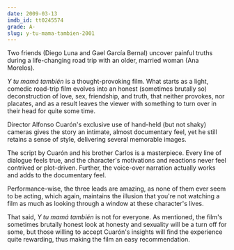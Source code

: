 ```yaml
---
date: 2009-03-13
imdb_id: tt0245574
grade: A-
slug: y-tu-mama-tambien-2001
---
```


Two friends (Diego Luna and Gael García Bernal) uncover painful truths during a life-changing road trip with an older, married woman (Ana Morelos).

_Y tu mamá también_ is a thought-provoking film. What starts as a light, comedic road-trip film evolves into an honest (sometimes brutally so) deconstruction of love, sex, friendship, and truth, that neither provokes, nor placates, and as a result leaves the viewer with something to turn over in their head for quite some time.

Director Alfonso Cuarón's exclusive use of hand-held (but not shaky) cameras gives the story an intimate, almost documentary feel, yet he still retains a sense of style, delivering several memorable images.

The script by Cuarón and his brother Carlos is a masterpiece. Every line of dialogue feels true, and the character's motivations and reactions never feel contrived or plot-driven. Further, the voice-over narration actually works and adds to the documentary feel.

Performance-wise, the three leads are amazing, as none of them ever seem to be acting, which again, maintains the illusion that you're not watching a film as much as looking through a window at these character's lives.

That said, _Y tu mamá también_ is not for everyone. As mentioned, the film's sometimes brutally honest look at honesty and sexuality will be a turn off for some, but those willing to accept Cuarón's insights will find the experience quite rewarding, thus making the film an easy recommendation.
